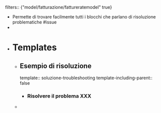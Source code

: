 filters:: {"model/fatturazione/fattureratemodel" true}

- Permette di trovare facilmente tutti i blocchi che parlano di risoluzione problematiche #issue
-
- # Templates
	- ## Esempio di risoluzione
	  template:: soluzione-troubleshooting
	  template-including-parent:: false
		- ### Risolvere il problema XXX
	-